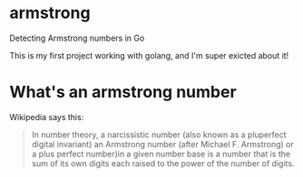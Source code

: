 # armstrong
Detecting Armstrong numbers in Go 

This is my first project working with golang, and I'm super exicted about it!


# What's an armstrong number 
Wikipedia says this: 

>In number theory, a narcissistic number (also known as a pluperfect digital invariant) an Armstrong number (after Michael F. Armstrong) or a plus perfect number)in a given number base is a number that is the sum of its own digits each raised to the power of the number of digits.
